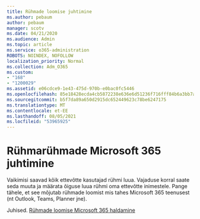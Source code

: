 ```yaml
---
title: Rühmade loomise juhtimine
ms.author: pebaum
author: pebaum
manager: scotv
ms.date: 04/21/2020
ms.audience: Admin
ms.topic: article
ms.service: o365-administration
ROBOTS: NOINDEX, NOFOLLOW
localization_priority: Normal
ms.collection: Adm_O365
ms.custom:
- "168"
- "1200029"
ms.assetid: e06cdce9-1e43-475d-970b-e0bac0fc5446
ms.openlocfilehash: 85e18428ecda4cb5872238e636e6d51236f716fff84b6a3bb7a84e97eca3bdf8
ms.sourcegitcommit: b5f7da89a650d2915dc652449623c78be6247175
ms.translationtype: MT
ms.contentlocale: et-EE
ms.lasthandoff: 08/05/2021
ms.locfileid: "53965925"
---
```

# <a name="control-creation-of-microsoft-365-groups"></a>Rühmarühmade Microsoft 365 juhtimine

Vaikimisi saavad kõik ettevõtte kasutajad rühmi luua. Vajaduse korral saate seda muuta ja määrata õiguse luua rühmi oma ettevõtte inimestele. Pange tähele, et see mõjutab rühmade loomist mis tahes Microsoft 365 teenusest (nt Outlook, Teams, Planner jne).
  
Juhised. [Rühmade loomise Microsoft 365 haldamine](https://docs.microsoft.com/microsoft-365/admin/create-groups/manage-creation-of-groups)
